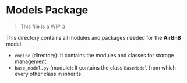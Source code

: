 # Models Package

> This file is a WIP :)

This directory contains all modules and packages needed for the **AirBnB** model.

- `engine` (directory): It contains the modules and classes for storage management.
- `base_model.py` (module): It contains the class `BaseModel` from which every other class in inherits.
